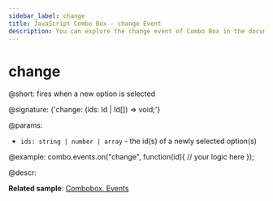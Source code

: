 ```yaml
---
sidebar_label: change
title: JavaScript Combo Box - change Event 
description: You can explore the change event of Combo Box in the documentation of the DHTMLX JavaScript UI library. Browse developer guides and API reference, try out code examples and live demos, and download a free 30-day evaluation version of DHTMLX Suite 7.
---
```


# change

@short: fires when a new option is selected

@signature: {'change: (ids: Id | Id[]) => void;'}

@params:
- `ids: string | number | array` - the id(s) of a newly selected option(s)

@example:
combo.events.on("change", function(id){
    // your logic here
});

@descr:

**Related sample**: [Combobox. Events](https://snippet.dhtmlx.com/n70eqx5l)
